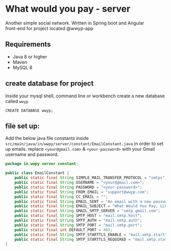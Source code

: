 # What would you pay - server
Another simple social network. Written in Spring boot and Angular \
front-end for project located @wwyp-app

## Requirements
- Java 8 or higher
- Maven
- MySQL 8

## create database for project
Inside your mysql shell, command line or workbench create a new database called `wwyp`
```mysql
CREATE DATABASE wwyp;
```

## file set up:
Add the below java file constants inside 
`src/main/java/in/wwpy/server/constant/EmailConstant.java`
 in order to set up emails.  replace `<your@gmail.com>` & `<your-password>`
with your Gmail username and password.

```java
package in.wwpy.server.constant;

public class EmailConstant {
    public static final String SIMPLE_MAIL_TRANSFER_PROTOCOL = "smtps";
    public static final String USERNAME = "<your@gmail.com>";
    public static final String PASSWORD = "<your-password>";
    public static final String FROM_EMAIL = "support@wwyp.com";
    public static final String CC_EMAIL = "";
    public static final String EMAIL_SENT = "An email with a new password was sent to: ";
    public static final String EMAIL_SUBJECT = "What Would You Pay, LLC - New Password";
    public static final String GMAIL_SMTP_SERVER = "smtp.gmail.com";
    public static final String SMTP_HOST = "mail.smtp.host";
    public static final String SMTP_AUTH = "mail.smtp.auth";
    public static final String SMTP_PORT = "mail.smtp.port";
    public static final int DEFAULT_PORT = 465;
    public static final String SMTP_STARTTLS_ENABLE = "mail.smtp.starttls.enable";
    public static final String SMTP_STARTTLS_REQUIRED = "mail.smtp.starttls.required";
}
```